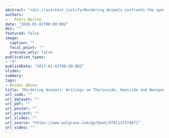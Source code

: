 ```yaml
---
abstract: "<div class=text-justify>Murdering Animals confronts the speciesism underlying the disparate social censures of homicide and theriocide (the killing of animals by humans), and as such, is a plea to take animal rights seriously. Its substantive topics include the criminal prosecution and execution of justiciable animals in early modern Europe; images of hunters put on trial by their prey in the upside-down world of the Dutch Golden Age; the artist William Hogarth’s patriotic depictions of animals in 18th Century London; and the playwright J.M. Synge’s representation of parricide in fin de siècle Ireland. Combining insights from intellectual history, the history of the fine and performing arts, and what is known about today’s invisibilised sites of animal killing, Murdering Animals inevitably asks: should theriocide be considered murder? With its strong multi- and interdisciplinary approach, this work of collaboration will appeal to scholars of social and species justice in animal studies, criminology, sociology and law.</div>"
authors:
-   Piers Beirne
date: "2018-01-01T00:00:00Z"
doi: ""
featured: false
image:
  caption: ""
  focal_point: ""
  preview_only: false
publication_types:
- "5"
publishDate: "2017-01-01T00:00:00Z"
slides: 
summary: 
tags:
- Animal abuse
title: "Murdering Animals: Writings on Theriocide, Homicide and Nonspeciesist Criminology"
url_code: ""
url_dataset: ""
url_pdf: ""
url_poster: ""
url_project: ""
url_slides: ""
url_source: "https://www.palgrave.com/gp/book/9781137574671"
url_video: ""
---
```



